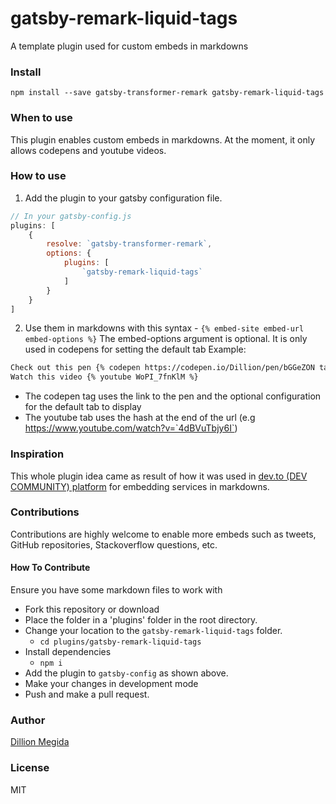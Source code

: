 # gatsby-remark-liquid-tags
A template plugin used for custom embeds in markdowns

### Install
```shell
npm install --save gatsby-transformer-remark gatsby-remark-liquid-tags
```

### When to use
This plugin enables custom embeds in markdowns. At the moment, it only allows codepens and youtube videos.

### How to use 
1. Add the plugin to your gatsby configuration file.
```js
// In your gatsby-config.js
plugins: [
    {
        resolve: `gatsby-transformer-remark`,
        options: {
            plugins: [
                `gatsby-remark-liquid-tags`
            ]
        }
    }
]
```

2. Use them in markdowns with this syntax - `{% embed-site embed-url embed-options %}`
The embed-options argument is optional. It is only used in codepens for setting the default tab
Example:
```markdown
Check out this pen {% codepen https://codepen.io/Dillion/pen/bGGeZON tab=result %}
Watch this video {% youtube WoPI_7fnKlM %}
```

- The codepen tag uses the link to the pen and the optional configuration for the default tab to display
- The youtube tab uses the hash at the end of the url (e.g https://www.youtube.com/watch?v=`4dBVuTbjy6I`)

### Inspiration
This whole plugin idea came as result of how it was used in [dev.to (DEV COMMUNITY) platform](https://dev.to) for embedding services in markdowns.

### Contributions
Contributions are highly welcome to enable more embeds such as tweets, GitHub repositories, Stackoverflow questions, etc. 

#### How To Contribute
Ensure you have some markdown files to work with
- Fork this repository or download
- Place the folder in a 'plugins' folder in the root directory.
- Change your location to the `gatsby-remark-liquid-tags` folder.
  - `cd plugins/gatsby-remark-liquid-tags`
- Install dependencies
  - `npm i`
- Add the plugin to `gatsby-config` as shown above.
- Make your changes in development mode
- Push and make a pull request.

### Author
[Dillion Megida](https://dillionmegida.com/about)

### License
MIT
